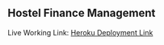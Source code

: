 ## Hostel Finance Management

Live Working Link: [Heroku Deployment Link](https://hostel-finance-management.herokuapp.com/)
